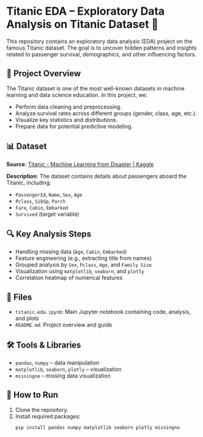 # Titanic EDA – Exploratory Data Analysis on Titanic Dataset 🚢

This repository contains an exploratory data analysis (EDA) project on the famous Titanic dataset. The goal is to uncover hidden patterns and insights related to passenger survival, demographics, and other influencing factors.

## 📌 Project Overview

The Titanic dataset is one of the most well-known datasets in machine learning and data science education. In this project, we:

- Perform data cleaning and preprocessing.
- Analyze survival rates across different groups (gender, class, age, etc.).
- Visualize key statistics and distributions.
- Prepare data for potential predictive modeling.

## 📊 Dataset

**Source**: [Titanic - Machine Learning from Disaster | Kaggle](https://www.kaggle.com/competitions/titanic/data)

**Description**: The dataset contains details about passengers aboard the Titanic, including:

- `PassengerId`, `Name`, `Sex`, `Age`
- `Pclass`, `SibSp`, `Parch`
- `Fare`, `Cabin`, `Embarked`
- `Survived` (target variable)

## 🔍 Key Analysis Steps

- Handling missing data (`Age`, `Cabin`, `Embarked`)
- Feature engineering (e.g., extracting title from names)
- Grouped analysis by `Sex`, `Pclass`, `Age`, and `Family Size`
- Visualization using `matplotlib`, `seaborn`, and `plotly`
- Correlation heatmap of numerical features

## 📁 Files

- `titanic-eda.ipynb`: Main Jupyter notebook containing code, analysis, and plots
- `README.md`: Project overview and guide

## 🛠️ Tools & Libraries

- `pandas`, `numpy` – data manipulation
- `matplotlib`, `seaborn`, `plotly` – visualization
- `missingno` – missing data visualization

## 📌 How to Run

1. Clone the repository.
2. Install required packages:
   ```bash
   pip install pandas numpy matplotlib seaborn plotly missingno
